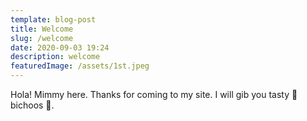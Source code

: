 ```yaml
---
template: blog-post
title: Welcome
slug: /welcome
date: 2020-09-03 19:24
description: welcome
featuredImage: /assets/1st.jpeg
---
```

Hola! Mimmy here. Thanks for coming to my site. I will gib you tasty 🍪 bichoos 🍪. 


